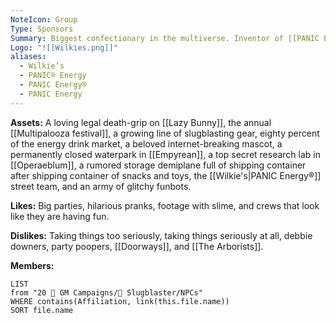 ```yaml
---
NoteIcon: Group
Type: Sponsors
Summary: Biggest confectionary in the multiverse. Inventor of [[PANIC Energy]].
Logo: "![[Wilkies.png]]"
aliases:
  - Wilkie’s
  - PANIC® Energy
  - PANIC Energy®
  - PANIC Energy
---
```

**Assets:**
A loving legal death-grip on [[Lazy Bunny]], the annual [[Multipalooza festival]], a growing line of slugblasting gear, eighty percent of the energy drink market, a beloved internet-breaking mascot, a permanently closed waterpark in [[Empyrean]], a top secret research lab in [[Operaeblum]], a rumored storage demiplane full of shipping container after shipping container of snacks and toys, the [[Wilkie's|PANIC Energy®]] street team, and an army of glitchy funbots.

**Likes:**
Big parties, hilarious pranks, footage with slime, and crews that look like they are having fun.

**Dislikes:**
Taking things too seriously, taking things seriously at all, debbie downers, party poopers, [[Doorways]], and [[The Arborists]].

**Members:**
```dataview
LIST
from "20 🌟 GM Campaigns/🐌 Slugblaster/NPCs"
WHERE contains(Affiliation, link(this.file.name))
SORT file.name
```


